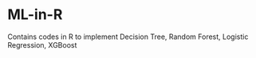 # ML-in-R
Contains codes in R to implement Decision Tree, Random Forest, Logistic Regression, XGBoost
